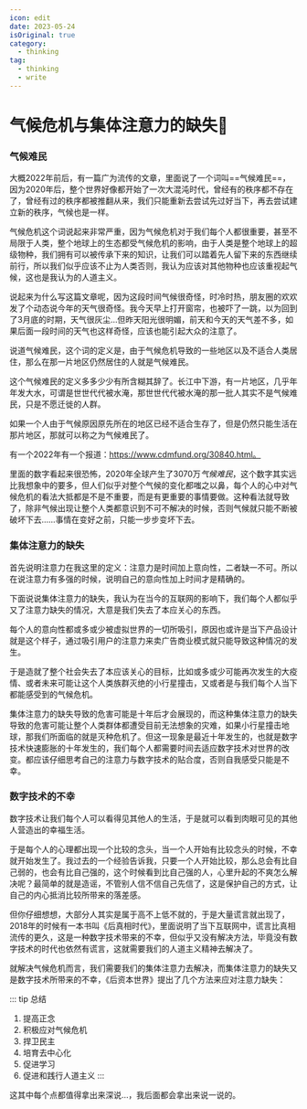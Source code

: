 ```yaml
---
icon: edit
date: 2023-05-24
isOriginal: true
category:
  - thinking
tag:
  - thinking
  - write
---
```


# 气候危机与集体注意力的缺失:rice_scene:

### 气候难民

大概2022年前后，有一篇广为流传的文章，里面说了一个词叫==气候难民==，因为2020年后，整个世界好像都开始了一次大混沌时代，曾经有的秩序都不存在了，曾经有过的秩序都被推翻从来，我们只能重新去尝试先过好当下，再去尝试建立新的秩序，气候也是一样。

气候危机这个词说起来非常严重，因为气候危机对于我们每个人都很重要，甚至不局限于人类，整个地球上的生态都受气候危机的影响，由于人类是整个地球上的超级物种，我们拥有可以被传承下来的知识，让我们可以踏着先人留下来的东西继续前行，所以我们似乎应该不止为人类否则，我认为应该对其他物种也应该重视起气候，这也是我认为的人道主义。

说起来为什么写这篇文章呢，因为这段时间气候很奇怪，时冷时热，朋友圈的欢欢发了个动态说今年的天气很奇怪。我今天早上打开窗帘，也被吓了一跳，以为回到了3月底的时期，天气很灰尘…但昨天阳光很明媚，前天和今天的天气差不多，如果后面一段时间的天气也这样奇怪，应该也能引起大众的注意了。

说道气候难民，这个词的定义是，由于气候危机导致的一些地区以及不适合人类居住，那么在那一片地区仍然居住的人就是气候难民。

这个气候难民的定义多多少少有所含糊其辞了。长江中下游，有一片地区，几乎年年发大水，可谓是世世代代被水淹，那世世代代被水淹的那一批人其实不是气候难民，只是不愿迁徙的人群。

如果一个人由于气候原因原先所在的地区已经不适合生存了，但是仍然只能生活在那片地区，那就可以称之为气候难民了。

有一个2022年有一个报道：https://www.cdmfund.org/30840.html。

里面的数字看起来很恐怖，2020年全球产生了3070万*气候难民*，这个数字其实远比我想象中的要多，但人们似乎对整个气候的变化都嗤之以鼻，每个人的心中对气候危机的看法大抵都是不是不重要，而是有更重要的事情要做。这种看法就导致了，除非气候出现让整个人类都意识到不可不解决的时候，否则气候就只能不断被破坏下去……事情在变好之前，只能一步步变坏下去。

### 集体注意力的缺失

首先说明注意力在我这里的定义：注意力是时间加上意向性，二者缺一不可。所以在说注意力有多强的时候，说明自己的意向性加上时间才是精确的。

下面说说集体注意力的缺失，我认为在当今的互联网的影响下，我们每个人都似乎又了注意力缺失的情况，大意是我们失去了本应关心的东西。

每个人的意向性都或多或少被虚拟世界的一切所吸引，原因也或许是当下产品设计就是这个样子，通过吸引用户的注意力来卖广告商业模式就只能导致这种情况的发生。

于是造就了整个社会失去了本应该关心的目标，比如或多或少可能再次发生的大疫情、或者未来可能让这个人类族群灭绝的小行星撞击，又或者是与我们每个人当下都能感受到的气候危机。

集体注意力的缺失导致的危害可能是十年后才会展现的，而这种集体注意力的缺失导致的危害可能让整个人类群体都遭受目前无法想象的灾难，如果小行星撞击地球，那我们所面临的就是灭种危机了。但这一现象是最近十年发生的，也就是数字技术快速膨胀的十年发生的，我们每个人都需要时间去适应数字技术对世界的改变。都应该仔细思考自己的注意力与数字技术的贴合度，否则自我感受只能是不幸。

### 数字技术的不幸

数字技术让我们每个人可以看得见其他人的生活，于是就可以看到肉眼可见的其他人营造出的幸福生活。

于是每个人的心理都出现一个比较的念头，当一个人开始有比较念头的时候，不幸就开始发生了。我过去的一个经验告诉我，只要一个人开始比较，那么总会有比自己弱的，也会有比自己强的，这个时候看到比自己强的人，心里升起的不爽怎么解决呢？最简单的就是造谣，不管别人信不信自己先信了，这是保护自己的方式，让自己的内心抵消比较所带来的落差感。

但你仔细想想，大部分人其实是属于高不上低不就的，于是大量谎言就出现了，2018年的时候有一本书叫《后真相时代》，里面说明了当下互联网中，谎言比真相流传的更久，这是一种数字技术带来的不幸，但似乎又没有解决方法，毕竟没有数字技术的时代也依然有谎言，这就需要我们的人道主义精神去解决了。

就解决气候危机而言，我们需要我们的集体注意力去解决，而集体注意力的缺失又是数字技术所带来的不幸，《后资本世界》提出了几个方法来应对注意力缺失：

::: tip 总结
1. 提高正念
2. 积极应对气候危机
3. 捍卫民主
4. 培育去中心化
5. 促进学习
6. 促进和践行人道主义
:::

这其中每个点都值得拿出来深说…，我后面都会拿出来说一说的。